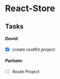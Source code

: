 # React-Store

## Tasks

#### *David:*
- [x] create rootKit project
#### *Parham:*
- [ ] Route Project 